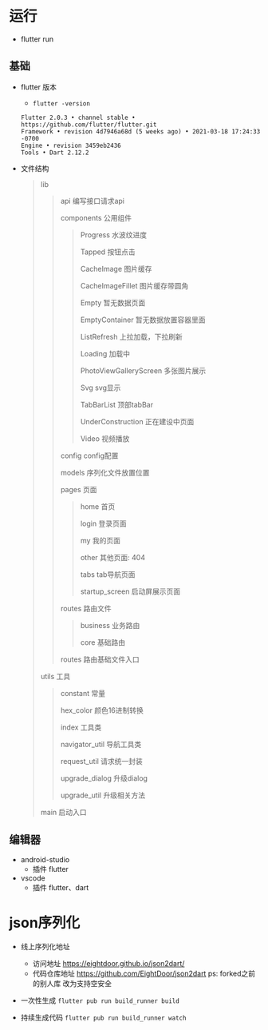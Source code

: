 # 运行
- flutter run 
## 基础

- flutter 版本

  - `flutter -version`

  ```shell
  Flutter 2.0.3 • channel stable • https://github.com/flutter/flutter.git
  Framework • revision 4d7946a68d (5 weeks ago) • 2021-03-18 17:24:33 -0700
  Engine • revision 3459eb2436
  Tools • Dart 2.12.2
  ```

- 文件结构

  > lib 
  >
  > > api 编写接口请求api
  > >
  > > components 公用组件
  > >
  > > > Progress 水波纹进度
  > > >
  > > > Tapped 按钮点击
  > > >
  > > > CacheImage 图片缓存
  > > >
  > > > CacheImageFillet 图片缓存带圆角
  > > >
  > > > Empty 暂无数据页面
  > > >
  > > > EmptyContainer 暂无数据放置容器里面
  > > >
  > > > ListRefresh 上拉加载，下拉刷新
  > > >
  > > > Loading 加载中
  > > >
  > > > PhotoViewGalleryScreen 多张图片展示
  > > >
  > > > Svg svg显示
  > > >
  > > > TabBarList 顶部tabBar
  > > >
  > > > UnderConstruction 正在建设中页面
  > > >
  > > > Video 视频播放
  > >
  > > config config配置
  > >
  > > models 序列化文件放置位置
  > >
  > > pages 页面
  > >
  > > > home 首页
  > > >
  > > > login 登录页面
  > > >
  > > > my 我的页面
  > > >
  > > > other 其他页面: 404
  > > >
  > > > tabs tab导航页面
  > > >
  > > > startup_screen 启动屏展示页面
  > >
  > > routes 路由文件
  > >
  > > > business 业务路由
  > > >
  > > > core 基础路由
  > >
  > > routes 路由基础文件入口
  >
  > utils 工具
  >
  > > constant 常量
  > >
  > > hex_color 颜色16进制转换
  > >
  > > index  工具类
  > >
  > > navigator_util 导航工具类
  > >
  > > request_util 请求统一封装
  > >
  > > upgrade_dialog 升级dialog
  > >
  > > upgrade_util 升级相关方法
  >
  > main 启动入口

## 编辑器

- android-studio
  - 插件  flutter
- vscode
  - 插件 flutter、dart

# json序列化

- 线上序列化地址 
  - 访问地址  https://eightdoor.github.io/json2dart/
  - 代码仓库地址  https://github.com/EightDoor/json2dart ps: forked之前的别人库 改为支持空安全

- 一次性生成 `flutter pub run build_runner build`
- 持续生成代码 `flutter pub run build_runner watch`

